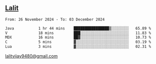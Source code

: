 ## [Lalit](https://lalit.sh)

<!--START_SECTION:waka-->

```txt
From: 26 November 2024 - To: 03 December 2024

Java           1 hr 44 mins    ████████████████▒░░░░░░░░   65.89 %
V              18 mins         ███░░░░░░░░░░░░░░░░░░░░░░   11.83 %
MDX            16 mins         ██▓░░░░░░░░░░░░░░░░░░░░░░   10.73 %
C              5 mins          ▓░░░░░░░░░░░░░░░░░░░░░░░░   03.19 %
Lua            3 mins          ▓░░░░░░░░░░░░░░░░░░░░░░░░   02.31 %
```

<!--END_SECTION:waka-->

lalitvijay9480@gmail.com
